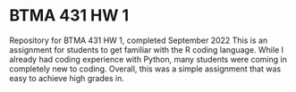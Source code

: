 # BTMA 431 HW 1
Repository for BTMA 431 HW 1, completed September 2022 
This is an assignment for students to get familiar with the R coding language. While I already had coding experience with Python, many students were coming in completely new to coding.
Overall, this was a simple assignment that was easy to achieve high grades in.
